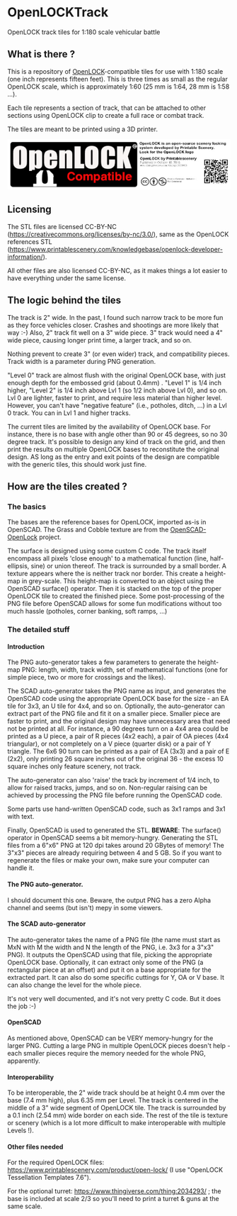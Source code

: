 # OpenLOCKTrack
 OpenLOCK track tiles for 1:180 scale vehicular battle
## What is there ?

This is a repository of [OpenLOCK](https://www.printablescenery.com/knowledgebase/openlock/)-compatible tiles for use with 1:180 scale (one inch represents fifteen feet).
This is three times as small as the regular OpenLOCK scale, which is approximately 1:60 (25 mm is 1:64, 28 mm is 1:58 ...).

Each tile represents a section of track, that can be attached to other sections using OpenLOCK clip to create a full race or combat track.

The tiles are meant to be printed using a 3D printer.

![OpenLOCK compatible](Whats-OpenLOCK.jpg)

##  Licensing

The STL files are licensed CC-BY-NC (https://creativecommons.org/licenses/by-nc/3.0/), same as the OpenLOCK references STL (https://www.printablescenery.com/knowledgebase/openlock-developer-information/).

All other files are also licensed CC-BY-NC, as it makes things a lot easier to have everything under the same license.

## The logic behind the tiles

The track is 2" wide. In the past, I found such narrow track to be more fun as they force vehicles closer. Crashes and shootings are more likely that way :-) Also, 2" track fit well on a 3" wide piece. 3" track would need a 4" wide piece, causing longer print time, a larger track, and so on.

Nothing prevent to create 3" (or even wider) track, and compatibility pieces. Track width is a parameter during PNG generation.

"Level 0" track are almost flush with the original OpenLOCK base, with just enough depth for the embossed grid (about 0.4mm) . "Level 1" is 1/4 inch higher, "Level 2" is 1/4 inch above Lvl 1 (so 1/2 inch above Lvl 0), and so on. Lvl 0 are lighter, faster to print, and require less material than higher level. However, you can't have "negative feature" (i.e., potholes, ditch, ...) in a Lvl 0 track. You can in Lvl 1 and higher tracks.

The current tiles are limited by the availability of OpenLOCK base. For instance, there is no base with angle other than 90 or 45 degrees, so no 30 degree track. It's possible to design any kind of track on the grid, and then print the results on multiple OpenLOCK bases to reconstitute the original design. AS long as the entry and exit points of the design are compatible with the generic tiles, this should work just fine.

## How are the tiles created ?

### The basics

The bases are the reference bases for OpenLOCK, imported as-is in OpenSCAD. The Grass and Cobble texture are from the [OpenSCAD-OpenLock](https://github.com/caitlynb/OpenSCAD-OpenLock) project.

The surface is designed using some custom C code. The track itself encompass all pixels 'close enough' to a mathematical function (line, half-ellipsis, sine) or union thereof. The track is surrounded by a small border. A texture appears where the is neither track nor border. This create a height-map in grey-scale. This height-map is converted to an object using the OpenSCAD surface() operator. Then it is stacked on the top of the proper OpenLOCK tile to created the finished piece. Some post-processing of the PNG file before OpenSCAD allows for some fun modifications without too much hassle (potholes, corner banking, soft ramps, ...)

### The detailed stuff

#### Introduction

The PNG auto-generator takes a few parameters to generate the height-map PNG: length, width, track width, set of mathematical functions (one for simple piece, two or more for crossings and the likes).

The SCAD auto-generator takes the PNG name as input, and generates the OpenSCAD code using the appropriate OpenLOCK base for the size - an EA tile for 3x3, an U tile for 4x4, and so on. Optionally, the auto-generator can extract part of the PNG file and fit it on a smaller piece. Smaller piece are faster to print, and the original design may have unnecessary area that need not be printed at all. For instance, a 90 degrees turn on a 4x4 area could be printed as a U piece, a pair of R pieces (4x2 each), a pair of OA pieces (4x4 triangular), or not completely on a V piece (quarter disk) or a pair of Y triangle. The 6x6 90 turn can be printed as a pair of EA (3x3) and a pair of E (2x2), only printing 26 square inches out of the original 36 - the excess 10 square inches only feature scenery, not track.

The auto-generator can also 'raise' the track by increment of 1/4 inch, to allow for raised tracks, jumps, and so on. Non-regular raising can be achieved by processing the PNG file before running the OpenSCAD code.

Some parts use hand-written OpenSCAD code, such as 3x1 ramps and 3x1 with text.

Finally, OpenSCAD is used to generated the STL. **BEWARE**: The surface() operator in OpenSCAD seems a bit memory-hungry. Generating the STL files from a 6"x6" PNG at 120 dpi takes around 20 GBytes of memory! The 3"x3" pieces are already requiring between 4 and 5 GB. So if you want to regenerate the files or make your own, make sure your computer can handle it.

#### The PNG auto-generator.

I should document this one. Beware, the output PNG has a zero Alpha channel and seems (but isn't) mepy in some viewers.

#### The SCAD auto-generator

The auto-generator takes the name of a PNG file (the name must start as MxN with M the width and N the length of the PNG, i.e. 3x3 for a 3"x3" PNG). It outputs the OpenSCAD using that file, picking the appropriate OpenLOCK base. Optionally, it can extract only some of the PNG (a rectangular piece at an offset) and put it on a base appropriate for the extracted part. It can also do some specific cuttings for Y, OA or V base. It can also change the level for the whole piece.

It's not very well documented, and it's not very pretty C code. But it does the job :-)

#### OpenSCAD

As mentioned above, OpenSCAD can be VERY memory-hungry for the larger PNG. Cutting a large PNG in multiple OpenLOCK pieces doesn't help - each smaller pieces require the memory needed for the whole PNG, apparently.


#### Interoperability

To be interoperable, the 2" wide track should be at height 0.4 mm over the base (7.4 mm high), plus 6.35 mm per Level. The track is centered in the middle of a 3" wide segment of OpenLOCK tile. The track is surrounded by a 0.1 inch (2.54 mm) wide border on each side. The rest of the tile is texture or scenery (which is a lot more difficult to make interoperable with multiple Levels !).

#### Other files needed

For the required OpenLOCK files: https://www.printablescenery.com/product/open-lock/ (I use "OpenLOCK Tessellation Templates 7.6").

For the optional turret: https://www.thingiverse.com/thing:2034293/ ; the base is included at scale 2/3 so you'll need to print a turret & guns at the same scale.
